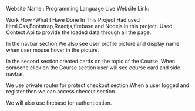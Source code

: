 Website Name : Programming Language
Live Website Link:

Work Flow -What I Have Done In This Project
Had used Html,Css,Bootstrap,Reactjs,firebase and Nodejs in this project.
Used Context Api to provide the loaded data through all the page.

In the navbar section,We also see user profile picture and display name when user mouse hover in the picture.

In the second section created cards on the topic of the Course.
When someone click on the Course section user will see course card and side navbar.

We use private router for protect checkout section.When a user logged and register then we can access checout section.

We will also use firebase for authentication.
